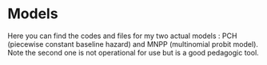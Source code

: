 # Models

Here you can find the codes and files for my two actual models : PCH (piecewise constant baseline hazard) and MNPP (multinomial probit model). Note the second one is not operational for use but is a good pedagogic tool.
